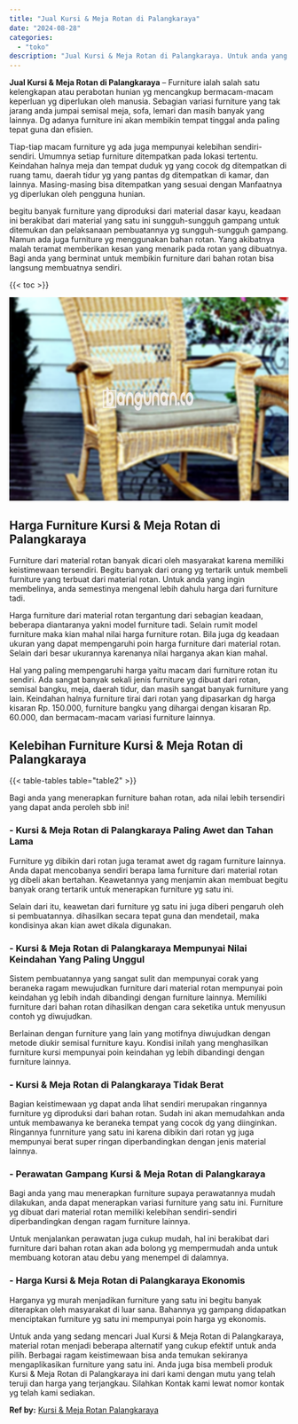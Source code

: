 ```yaml
---
title: "Jual Kursi & Meja Rotan di Palangkaraya"
date: "2024-08-28"
categories: 
  - "toko"
description: "Jual Kursi & Meja Rotan di Palangkaraya. Untuk anda yang sedang mencari Jual Kursi & Meja Rotan di Palangkaraya, material rotan menjadi beberapa alternatif y..."
---
```


**Jual Kursi & Meja Rotan di Palangkaraya** – Furniture ialah salah satu kelengkapan atau perabotan hunian yg mencangkup bermacam-macam keperluan yg diperlukan oleh manusia. Sebagian variasi furniture yang tak jarang anda jumpai semisal meja, sofa, lemari dan masih banyak yang lainnya. Dg adanya furniture ini akan membikin tempat tinggal anda paling tepat guna dan efisien.

Tiap-tiap macam furniture yg ada juga mempunyai kelebihan sendiri-sendiri. Umumnya setiap furniture ditempatkan pada lokasi tertentu. Keindahan halnya meja dan tempat duduk yg yang cocok dg ditempatkan di ruang tamu, daerah tidur yg yang pantas dg ditempatkan di kamar, dan lainnya. Masing-masing bisa ditempatkan yang sesuai dengan Manfaatnya yg diperlukan oleh pengguna hunian.

begitu banyak furniture yang diproduksi dari material dasar kayu, keadaan ini berakibat dari material yang satu ini sungguh-sungguh gampang untuk ditemukan dan pelaksanaan pembuatannya yg sungguh-sungguh gampang. Namun ada juga furniture yg menggunakan bahan rotan. Yang akibatnya malah teramat memberikan kesan yang menarik pada rotan yang dibuatnya. Bagi anda yang berminat untuk membikin furniture dari bahan rotan bisa langsung membuatnya sendiri.

{{< toc >}}

![Jual Kursi & Meja Rotan di Palangkaraya](/images/kursi-meja-rotan-murah20.png)

## Harga Furniture Kursi & Meja Rotan di Palangkaraya

Furniture dari material rotan banyak dicari oleh masyarakat karena memiliki keistimewaan tersendiri. Begitu banyak dari orang yg tertarik untuk membeli furniture yang terbuat dari material rotan. Untuk anda yang ingin membelinya, anda semestinya mengenal lebih dahulu harga dari furniture tadi.

Harga furniture dari material rotan tergantung dari sebagian keadaan, beberapa diantaranya yakni model furniture tadi. Selain rumit model furniture maka kian mahal nilai harga furniture rotan. Bila juga dg keadaan ukuran yang dapat mempengaruhi poin harga furniture dari material rotan. Selain dari besar ukurannya karenanya nilai harganya akan kian mahal.

Hal yang paling mempengaruhi harga yaitu macam dari furniture rotan itu sendiri. Ada sangat banyak sekali jenis furniture yg dibuat dari rotan, semisal bangku, meja, daerah tidur, dan masih sangat banyak furniture yang lain. Keindahan halnya furniture tirai dari rotan yang dipasarkan dg harga kisaran Rp. 150.000, furniture bangku yang dihargai dengan kisaran Rp. 60.000, dan bermacam-macam variasi furniture lainnya.

## Kelebihan Furniture Kursi & Meja Rotan di Palangkaraya

{{< table-tables table="table2" >}}

Bagi anda yang menerapkan furniture bahan rotan, ada nilai lebih tersendiri yang dapat anda peroleh sbb ini!

### \- Kursi & Meja Rotan di Palangkaraya Paling Awet dan Tahan Lama

Furniture yg dibikin dari rotan juga teramat awet dg ragam furniture lainnya. Anda dapat mencobanya sendiri berapa lama furniture dari material rotan yg dibeli akan bertahan. Keawetannya yang menjamin akan membuat begitu banyak orang tertarik untuk menerapkan furniture yg satu ini.

Selain dari itu, keawetan dari furniture yg satu ini juga diberi pengaruh oleh si pembuatannya. dihasilkan secara tepat guna dan mendetail, maka kondisinya akan kian awet dikala digunakan.

### \- Kursi & Meja Rotan di Palangkaraya Mempunyai Nilai Keindahan Yang Paling Unggul

Sistem pembuatannya yang sangat sulit dan mempunyai corak yang beraneka ragam mewujudkan furniture dari material rotan mempunyai poin keindahan yg lebih indah dibandingi dengan furniture lainnya. Memiliki furniture dari bahan rotan dihasilkan dengan cara seketika untuk menyusun contoh yg diwujudkan.

Berlainan dengan furniture yang lain yang motifnya diwujudkan dengan metode diukir semisal furniture kayu. Kondisi inilah yang menghasilkan furniture kursi mempunyai poin keindahan yg lebih dibandingi dengan furniture lainnya.

### \- Kursi & Meja Rotan di Palangkaraya Tidak Berat

Bagian keistimewaan yg dapat anda lihat sendiri merupakan ringannya furniture yg diproduksi dari bahan rotan. Sudah ini akan memudahkan anda untuk membawanya ke beraneka tempat yang cocok dg yang diinginkan. Ringannya funrniture yang satu ini karena dibikin dari rotan yg juga mempunyai berat super ringan diperbandingkan dengan jenis material lainnya.

### \- Perawatan Gampang Kursi & Meja Rotan di Palangkaraya

Bagi anda yang mau menerapkan furniture supaya perawatannya mudah dilakukan, anda dapat menerapkan variasi furniture yang satu ini. Furniture yg dibuat dari material rotan memiliki kelebihan sendiri-sendiri diperbandingkan dengan ragam furniture lainnya.

Untuk menjalankan perawatan juga cukup mudah, hal ini berakibat dari furniture dari bahan rotan akan ada bolong yg mempermudah anda untuk membuang kotoran atau debu yang menempel di dalamnya.

### \- Harga Kursi & Meja Rotan di Palangkaraya Ekonomis

Harganya yg murah menjadikan furniture yang satu ini begitu banyak diterapkan oleh masyarakat di luar sana. Bahannya yg gampang didapatkan menciptakan furniture yg satu ini mempunyai poin harga yg ekonomis.

Untuk anda yang sedang mencari Jual Kursi & Meja Rotan di Palangkaraya, material rotan menjadi beberapa alternatif yang cukup efektif untuk anda pilih. Berbagai ragam keistimewaan bisa anda temukan sekiranya mengaplikasikan furniture yang satu ini. Anda juga bisa membeli produk Kursi & Meja Rotan di Palangkaraya ini dari kami dengan mutu yang telah teruji dan harga yang terjangkau. Silahkan Kontak kami lewat nomor kontak yg telah kami sediakan.

**Ref by:** [Kursi & Meja Rotan Palangkaraya](https://id.wikipedia.org/wiki/Kursi)

